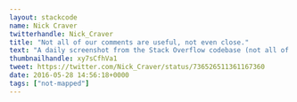 ```yaml
---
layout: stackcode
name: Nick Craver
twitterhandle: Nick_Craver
title: "Not all of our comments are useful, not even close."
text: "A daily screenshot from the Stack Overflow codebase (not all of our comments are useful, not even close). "
thumbnailhandle: xy7sCfhVa1
tweet: https://twitter.com/Nick_Craver/status/736526511361167360
date: 2016-05-28 14:56:18+0000
tags: ["not-mapped"]
---
```

